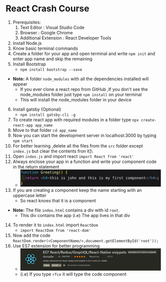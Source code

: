# React Crash Course
1. Prerequisites:
    1. Text Editor : Visual Studio Code
    2. Browser : Google Chrome
    3. Additional Extension : React Developer Tools
2. Install Node.js
3. Know basic terminal commands
4. Create a folder for your app and open terminal and write `npm init` and enter app name and skip the remaining
5. Install Bootstrap 
    - `npm install bootstrap --save`
- **Note:** A folder `node_modules` with all the dependencies installed will appear
    - If you ever clone a react repo from GitHub ,If you don't see the node_modules folder just type `npm install` on your terminal
    - This will install the node_modules folder in your device
6. Install gatsby (Optional)
    - `npm install gatsby-cli -g`
7. To create react app with required modules in a folder type `npx create-react-app app_name`
8. Move to that folder `cd app_name`
9. Now you can start the development server in localhost:3000 by typing `npm start`
10. For better learning ,delete all the files from the `src` folder except `index.js` but clear the contents fron it]\
11. Open `index.js` and import react `import React from 'react'`
12. Always enclose your app in a function and write your component code in the return statement
    - ![ComponentImage](Images/Component.bmp)
13. If you are creating a component keep the name starting with an uppercase letter 
    - So react knoes that it is a component
- **Note:** The file `index.html` contains a div with id `root`.
    - This div contains the app (i.e) The app lives in that div
14. To render it to `index.html` import `ReactDom`
    - `import ReactDom from 'react-dom'`
15. Now add the code `ReactDom.render(<ComponentName/>,document.getElementById('root'));`
16. Use ES7 extension for better programming
    - ![ES7extension](Images/ES7extension.png)
    - (i.e) If you type `rfce` it will type the code component
